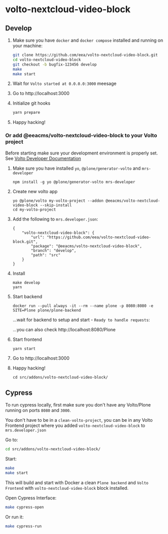 # volto-nextcloud-video-block

## Develop

1. Make sure you have `docker` and `docker compose` installed and running on your machine:

    ```Bash
    git clone https://github.com/eea/volto-nextcloud-video-block.git
    cd volto-nextcloud-video-block
    git checkout -b bugfix-123456 develop
    make
    make start
    ```

1. Wait for `Volto started at 0.0.0.0:3000` meesage

1. Go to http://localhost:3000

1. Initialize git hooks

    ```Bash
    yarn prepare
    ```

1. Happy hacking!

### Or add @eeacms/volto-nextcloud-video-block to your Volto project

Before starting make sure your development environment is properly set. See [Volto Developer Documentation](https://docs.voltocms.com/getting-started/install/)

1.  Make sure you have installed `yo`, `@plone/generator-volto` and `mrs-developer`

        npm install -g yo @plone/generator-volto mrs-developer

1.  Create new volto app

        yo @plone/volto my-volto-project --addon @eeacms/volto-nextcloud-video-block --skip-install
        cd my-volto-project

1.  Add the following to `mrs.developer.json`:

        {
            "volto-nextcloud-video-block": {
                "url": "https://github.com/eea/volto-nextcloud-video-block.git",
                "package": "@eeacms/volto-nextcloud-video-block",
                "branch": "develop",
                "path": "src"
            }
        }

1.  Install

        make develop
        yarn

1.  Start backend

        docker run --pull always -it --rm --name plone -p 8080:8080 -e SITE=Plone plone/plone-backend

    ...wait for backend to setup and start - `Ready to handle requests`:

    ...you can also check http://localhost:8080/Plone

1.  Start frontend

        yarn start

1.  Go to http://localhost:3000

1.  Happy hacking!

        cd src/addons/volto-nextcloud-video-block/

## Cypress

To run cypress locally, first make sure you don't have any Volto/Plone running on ports `8080` and `3000`.

You don't have to be in a `clean-volto-project`, you can be in any Volto Frontend
project where you added `volto-nextcloud-video-block` to `mrs.developer.json`

Go to:

  ```BASH
  cd src/addons/volto-nextcloud-video-block/
  ```

Start:

  ```Bash
  make
  make start
  ```

This will build and start with Docker a clean `Plone backend` and `Volto Frontend` with `volto-nextcloud-video-block` block installed.

Open Cypress Interface:

  ```Bash
  make cypress-open
  ```

Or run it:

  ```Bash
  make cypress-run
  ```

